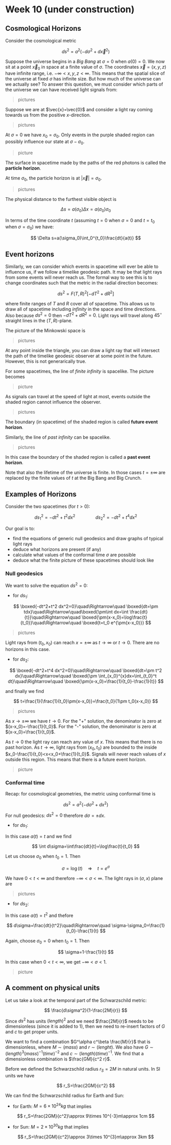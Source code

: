 # Week 10 (under construction)

## Cosmological Horizons

Consider the cosmological metric

$$
ds^2=a^2(-d\sigma^2+d\vec{x}^2)
$$

Suppose the universe begins in a *Big Bang* at $\sigma=0$ when $a(0)=0$. We now sit at a point $\vec{x}_0$ in space at a finite value of $\sigma$. The coordinates $\vec{x}=(x,y,z)$ have infinite range, i.e. $-\infty<x,y,z<\infty$. This means that the spatial slice of the universe at fixed $\sigma$ has infinite size. But how much of the universe can we actually see? To answer this question, we must consider which parts of the universe we can have received light signals from:

>pictures

Suppose we are at $\vec{x}=\vec{0}$ and consider a light ray coming towards us from the positive $x$-direction.

>pictures

At $\sigma=0$ we have $x_0=\sigma_0$. Only events in the purple shaded region can possibly influence our state at $\sigma-\sigma_0$.

>picture

The surface in spacetime made by the paths of the red photons is called the **particle horizon**.

At time $\sigma_0$, the particle horizon is at $|\vec{x}|=\sigma_0$.

>pictures

The physical distance to the furthest visible object is

$$
\Delta s=a(\sigma_0)\Delta x=a(\sigma_0)\sigma_0
$$

In terms of the time coordinate $t$ (assuming $t=0$ when $\sigma=0$ and $t=t_0$ when $\sigma=\sigma_0$) we have:

$$
\Delta s=a(\sigma_0)\int_0^{t_0}\frac{dt}{a(t)}
$$

## Event horizons

Similarly, we can consider which events in spacetime will ever be able to influence us, if we follow a timelike geodesic path. It may be that light rays from some events will never reach us. The formal way to see this is to change coordinates such that the metric in the radial direction becomes:

$$
ds^2=F(T,R)^2\left[-dT^2+dR^2\right]
$$

where finite ranges of $T$ and $R$ cover all of spacetime. This allows us to draw all of spacetime including *infinity* in the space and time directions. Also because $ds^2=0$ then $-dT^2+dR^2=0$. Light rays will travel along $45^\circ$ straight lines in the $(T,R)$-plane.

The picture of the Minkowski space is

>pictures

At any point inside the triangle, you can draw a light ray that will intersect the path of the timelike geodesic observer at some point in the future. However, this is not generarically true.

For some spacetimes, the line of *finite infinity* is spacelike. The picture becomes

>picture

As signals can travel at the speed of light at most, events outside the shaded region cannot influence the observer.

>pictures

The boundary (in spacetime) of the shaded region is called **future event horizon**.

Similarly, the line of *past infinity* can be spacelike.

>pictures

In this case the boundary of the shaded region is called a **past event horizon**.

Note that also the lifetime of the universe is finite. In those cases $t=\pm \infty$ are replaced by the finite values of $t$ at the Big Bang and Big Crunch.

## Examples of Horizons

Consider the two spacetimes (for $t>0$):

$$
ds^2_1=-dt^2+t^2 dx^2\qquad\qquad ds_2^2=-dt^2+t^4 dx^2
$$

Our goal is to:
- find the equations of generic null geodesics and draw graphs of typical light rays
- deduce what horizons are present (if any)
- calculate what values of the conformal time $\sigma$ are possible
- deduce what the finite picture of these spacetimes should look like

### Null geodesics

We want to solve the equation $ds^2=0$:

- for $ds_1$:

$$
\boxed{-dt^2+t^2 dx^2=0}\quad\Rightarrow\quad \boxed{dt=\pm tdx}\quad\Rightarrow\quad\boxed{\pm\int dx=\int \frac{dt}{t}}\quad\Rightarrow\quad \boxed{\pm(x-x_0)=\log\frac{t}{t_0}}\quad\Rightarrow\quad \boxed{t=t_0 e^{\pm(x-x_0)}}
$$

>pictures

Light rays from $(t_0,x_0)$ can reach $x=\pm \infty$ as $t\to\infty$ or $t\to 0$. There are no horizons in this case.

- for $ds_2$:

$$
\boxed{-dt^2+t^4 dx^2=0}\quad\Rightarrow\quad \boxed{dt=\pm t^2 dx}\quad\Rightarrow\quad \boxed{\pm \int_{x_0}^{x}dx=\int_{t_0}^t dt}\quad\Rightarrow\quad \boxed{\pm(x-x_0)=\frac{1}{t_0}-\frac{1}{t}}
$$

and finally we find

$$
t=\frac{1}{\frac{1}{t_0}\pm(x-x_0)}=\frac{t_0}{1\pm t_0(x-x_0)}
$$

>pictures

As $x\to\pm\infty$ we have $t\to 0$. For the "+" solution, the denominator is zero at $(x-x_0)=-\frac{1}{t_0}$. For the "-" solution, the denominator is zero at $(x-x_0)=\frac{1}{t_0}$.

As $t\to 0$ the light ray can reach any value of $x$. This means that there is no past horizon. As $t\to\infty$, light rays from $(x_0,t_0)$ are bounded to the inside $x_0-\frac{1}{t_0}<x<x_0+\frac{1}{t_0}$. Signals will never reach values of $x$ outside this region. This means that there is a future event horizon.

>picture

### Conformal time

Recap: for cosmological geometries, the metric using conformal time is

$$
ds^2=a^2(-d\sigma^2+dx^2)
$$

For null geodesics: $ds^2=0$ therefore $d\sigma=\pm dx$.

- for $ds_1$:

In this case $a(t)=t$ and we find

$$
\int d\sigma=\int\frac{dt}{t}=\log\frac{t}{t_0}
$$

Let us choose $\sigma_0$ when $t_0=1$. Then

$$
\sigma=\log(t) \quad\Rightarrow\quad t=e^\sigma
$$

We have $0<t<\infty$ and therefore $-\infty<\sigma<\infty$. The light rays in $(\sigma,x)$ plane are

>pictures

- for $ds_2$:

In this case $a(t)=t^2$ and thefore

$$
d\sigma=\frac{dt}{t^2}\quad\Rightarrow\quad \sigma-\sigma_0=\frac{1}{t_0}-\frac{1}{t}
$$

Again, choose $\sigma_0=0$ when $t_0=1$. Then

$$
\sigma=1-\frac{1}{t}
$$

In this case when $0<t<\infty$, we get $-\infty <\sigma<1$.

>picture

## A comment on physical units

Let us take a look at the temporal part of the Schwarzschild metric:

$$
\frac{d\sigma^2}{1-\frac{2M}{r}}
$$

Since $ds^2$ has units $(length)^2$ and we need $\frac{2M}{r}$ needs to be dimensionless (since it is added to $1$), then we need to re-insert factors of $G$ and $c$ to get proper units.

We want to find a combination $G^\alpha c^\beta \frac{M}{r}$ that is dimensionless, where $M\sim (mass)$ and $r\sim (lenght)$. We also have $G\sim (length)^3(mass)^{-1}(time)^{-2}$ and $c\sim (length)(time)^{-1}$. We find that a dimensionless combination is $\frac{GM}{c^2 r}$.

Before we defined the Schwarzschild radius $r_S=2M$ in natural units. In SI units we have

$$
r_S=\frac{2GM}{c^2}
$$

We can find the Schwarzschild radius for Earth and Sun:

- for Earth: $M=6\times 10^{24}kg$ that implies

$$
r_S=\frac{2GM}{c^2}\approx 9\times 10^{-3}m\approx 1cm
$$

- for Sun: $M=2\times 10^{30}kg$ that implies

$$
r_S=\frac{2GM}{c^2}\approx 3\times 10^{3}m\approx 3km
$$
